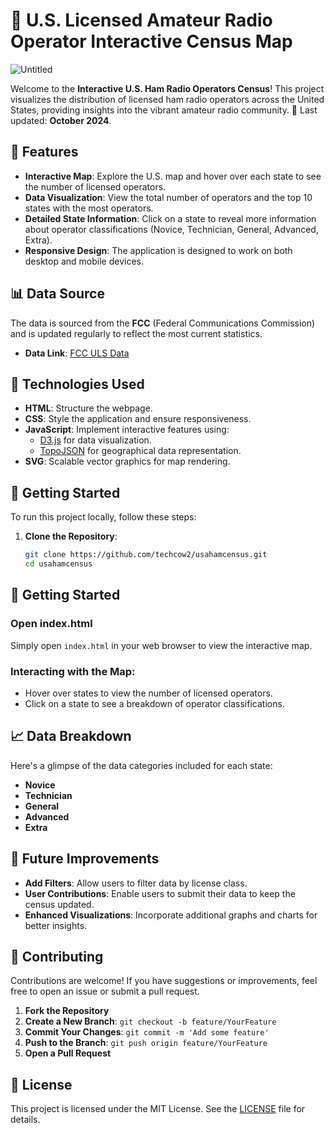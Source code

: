 # 📡 U.S. Licensed Amateur Radio Operator Interactive Census Map

![Untitled](https://github.com/user-attachments/assets/99e58e68-c6e4-457b-b578-b793f0b45271)


Welcome to the **Interactive U.S. Ham Radio Operators Census**! This project visualizes the distribution of licensed ham radio operators across the United States, providing insights into the vibrant amateur radio community. 📅 Last updated: **October 2024**.

## 🌟 Features

- **Interactive Map**: Explore the U.S. map and hover over each state to see the number of licensed operators.
- **Data Visualization**: View the total number of operators and the top 10 states with the most operators.
- **Detailed State Information**: Click on a state to reveal more information about operator classifications (Novice, Technician, General, Advanced, Extra).
- **Responsive Design**: The application is designed to work on both desktop and mobile devices.

## 📊 Data Source

The data is sourced from the **FCC** (Federal Communications Commission) and is updated regularly to reflect the most current statistics. 

- **Data Link**: [FCC ULS Data](http://wireless.fcc.gov/uls/index.htm?job=transaction&page=weekly)

## 🎨 Technologies Used

- **HTML**: Structure the webpage.
- **CSS**: Style the application and ensure responsiveness.
- **JavaScript**: Implement interactive features using:
  - [D3.js](https://d3js.org/) for data visualization.
  - [TopoJSON](https://github.com/topojson/topojson) for geographical data representation.
- **SVG**: Scalable vector graphics for map rendering.

## 🚀 Getting Started

To run this project locally, follow these steps:

1. **Clone the Repository**:
   ```bash
   git clone https://github.com/techcow2/usahamcensus.git
   cd usahamcensus
## 📂 Getting Started

### Open index.html
Simply open `index.html` in your web browser to view the interactive map.

### Interacting with the Map:
- Hover over states to view the number of licensed operators.
- Click on a state to see a breakdown of operator classifications.

## 📈 Data Breakdown

Here's a glimpse of the data categories included for each state:
- **Novice**
- **Technician**
- **General**
- **Advanced**
- **Extra**

## 🎯 Future Improvements
- **Add Filters**: Allow users to filter data by license class.
- **User Contributions**: Enable users to submit their data to keep the census updated.
- **Enhanced Visualizations**: Incorporate additional graphs and charts for better insights.

## 🙌 Contributing

Contributions are welcome! If you have suggestions or improvements, feel free to open an issue or submit a pull request.

1. **Fork the Repository**
2. **Create a New Branch**: `git checkout -b feature/YourFeature`
3. **Commit Your Changes**: `git commit -m 'Add some feature'`
4. **Push to the Branch**: `git push origin feature/YourFeature`
5. **Open a Pull Request**

## 📜 License

This project is licensed under the MIT License. See the [LICENSE](LICENSE) file for details.
